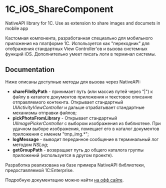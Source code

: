 # 1C_iOS_ShareComponent
 NativeAPI library for 1C. Use as extension to share images and documets in mobile app

Кастомная компонента, разработанная специально для мобильного приложения на платформе 1С.
Используется как "переходник" для отображения стандартных View Controller'ов и вызова системных функций iOS.
Дополнительно умеет писать логи в терминал системы.


## Documentation

Ниже описаны доступные методы для вызова через NativeAPI:

- **shareFileByPath** - принимает путь (или массив путей через "|") к файлу в каталоге документов приложения и текстовое описание отправляемого контекнта. Открывает стандартный *UIActivityViewController* и дальше отрабатывает стандартные механизмы отправки файлов;
- **pickPhotoFromLibrary** - Открывает стандартный *UIImagePickerController* с выбором изображения из библиотеке. При удачном выборе изображения, помещает его в каталог документов приложения с именем "tmp_img.*";
- **logMessage** - выводит переданное сообщение в терминальный лог методом *NSLog*;
- **getGroupPath** - возвращает путь до общего каталога группы приложений (используется в другом проекте).

Разработка реализована на базе примера NativeAPI библиотеки, предоставляемой 1C:Enterprise.

Подробную документацию можно найти [на офф сайте](https://1c-dn.com/library/add_in_creation_technology_introduction/).